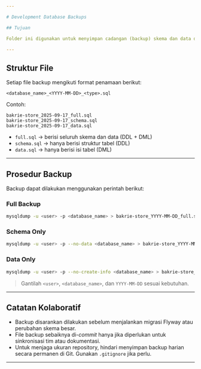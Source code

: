 ```yaml
---

# Development Database Backups

## Tujuan

Folder ini digunakan untuk menyimpan cadangan (backup) skema dan data dari lingkungan pengembangan (`dev`) proyek `bakrie-store`. Backup ini berguna untuk pemulihan data, audit perubahan skema, dan sinkronisasi antar anggota tim.

---
```


## Struktur File

Setiap file backup mengikuti format penamaan berikut:

```
<database_name>_<YYYY-MM-DD>_<type>.sql
```

Contoh:
```
bakrie-store_2025-09-17_full.sql
bakrie-store_2025-09-17_schema.sql
bakrie-store_2025-09-17_data.sql
```

- `full.sql` → berisi seluruh skema dan data (DDL + DML)
- `schema.sql` → hanya berisi struktur tabel (DDL)
- `data.sql` → hanya berisi isi tabel (DML)

---

## Prosedur Backup

Backup dapat dilakukan menggunakan perintah berikut:

### Full Backup
```bash
mysqldump -u <user> -p <database_name> > bakrie-store_YYYY-MM-DD_full.sql
```

### Schema Only
```bash
mysqldump -u <user> -p --no-data <database_name> > bakrie-store_YYYY-MM-DD_schema.sql
```

### Data Only
```bash
mysqldump -u <user> -p --no-create-info <database_name> > bakrie-store_YYYY-MM-DD_data.sql
```

> Gantilah `<user>`, `<database_name>`, dan `YYYY-MM-DD` sesuai kebutuhan.

---

## Catatan Kolaboratif

- Backup disarankan dilakukan sebelum menjalankan migrasi Flyway atau perubahan skema besar.
- File backup sebaiknya di-*commit* hanya jika diperlukan untuk sinkronisasi tim atau dokumentasi.
- Untuk menjaga ukuran repository, hindari menyimpan backup harian secara permanen di Git. Gunakan `.gitignore` jika perlu.

---

